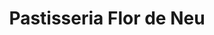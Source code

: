 ---
title: "Pastisseria Flor de Neu"
url: /sant-joan-de-vilatorrada/pastisseria-flor-de-neu/
shop: Konditorei
---